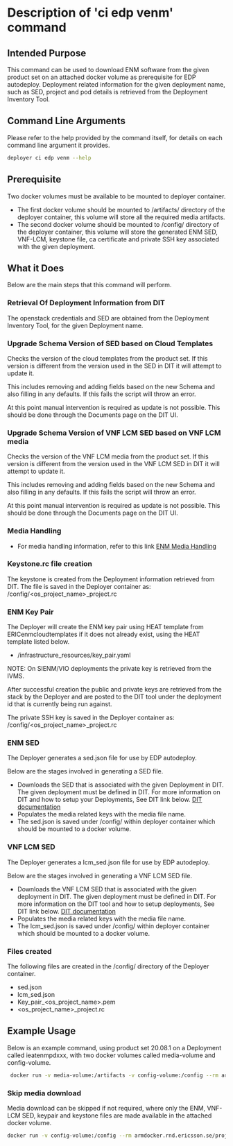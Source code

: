 # Description of 'ci edp venm' command

## Intended Purpose
This command can be used to download ENM software from the given product set on an attached docker volume as prerequisite for EDP autodeploy.
Deployment related information for the given deployment name, such as SED, project and pod details is retrieved from the Deployment Inventory Tool.


## Command Line Arguments
Please refer to the help provided by the command itself, for details on each command line argument it provides.

```bash
deployer ci edp venm --help
```

## Prerequisite
Two docker volumes must be available to be mounted to deployer container.

* The first docker volume should be mounted to /artifacts/ directory of the deployer container, this volume will store all the required  media artifacts.
* The second docker volume should be mounted to /config/ directory of the deployer container, this volume will store the generated ENM SED, VNF-LCM, keystone file, ca certificate and private SSH key associated with the given deployment.


## What it Does
Below are the main steps that this command will perform.


### Retrieval Of Deployment Information from DIT
The openstack credentials and SED are obtained from the Deployment Inventory Tool, for the given Deployment name.


### Upgrade Schema Version of SED based on Cloud Templates
Checks the version of the cloud templates from the product set. If this version is different from the version used in the SED in DIT it will attempt to update it.

This includes removing and adding fields based on the new Schema and also filling in any defaults.
If this fails the script will throw an error.

At this point manual intervention is required as update is not possible.
This should be done through the Documents page on the DIT UI.


### Upgrade Schema Version of VNF LCM SED based on VNF LCM media
Checks the version of the VNF LCM media from the product set. If this version is different from the version used in the VNF LCM SED in DIT it will attempt to update it.

This includes removing and adding fields based on the new Schema and also filling in any defaults.
If this fails the script will throw an error.

At this point manual intervention is required as update is not possible.
This should be done through the Documents page on the DIT UI.

### Media Handling

* For media handling information, refer to this link [ENM Media Handling](enm_media_information.md)

### Keystone.rc file creation
The keystone is created from the Deployment information retrieved from DIT.
The file is saved in the Deployer container as: /config/\<os_project_name>\_project.rc


### ENM Key Pair
The Deployer will create the ENM key pair using HEAT template from ERICenmcloudtemplates if it does not already exist, using the HEAT template listed below.

* /infrastructure_resources/key_pair.yaml

NOTE: On SIENM/VIO deployments the private key is retrieved from the IVMS.

After successful creation the public and private keys are retrieved from the stack by the Deployer and are posted to the DIT tool under the deployment id that is currently being run against.

The private SSH key is saved in the Deployer container as:  /config/\<os_project_name>\_project.rc


### ENM SED
The Deployer generates a sed.json file for use by EDP autodeploy.

Below are the stages involved in generating a SED file.

* Downloads the SED that is associated with the given Deployment in DIT.
  The given deployment must be defined in DIT.
  For more information on DIT and how to setup your Deployments, See DIT link below.
  [DIT documentation](https://atvdit.athtem.eei.ericsson.se/helpdocs/#help/app/helpdocs)
* Populates the media related keys with the media file name.
* The sed.json is saved under /config/ within deployer container which should be mounted to a docker volume.


### VNF LCM SED
The Deployer generates a lcm_sed.json file for use by EDP autodeploy.

Below are the stages involved in generating a VNF LCM SED file.

* Downloads the VNF LCM SED that is associated with the given deployment in DIT.
  The given deployment must be defined in DIT.
  For more information on the DIT tool and how to setup deployments, See DIT link below.
  [DIT documentation](https://atvdit.athtem.eei.ericsson.se/helpdocs/#help/app/helpdocs)
* Populates the media related keys with the media file name.
* The lcm_sed.json is saved under /config/ within deployer container which should be mounted to a docker volume.


### Files created
The following files are created in the /config/ directory of the Deployer container.

* sed.json
* lcm_sed.json
* Key_pair_\<os_project_name>.pem
* \<os_project_name>\_project.rc


## Example Usage
Below is an example command, using product set 20.08.1 on a Deployment called ieatenmpdxxx, with two docker volumes called media-volume and config-volume.

```bash
 docker run -v media-volume:/artifacts -v config-volume:/config --rm armdocker.rnd.ericsson.se/proj_nwci/enmdeployer:<version> ci edp venm --deployment-name ieatenmpdxxx --product-set 20.08::20.08.1 --debug
```

### Skip media download
Media download can be skipped if not required, where only the ENM, VNF-LCM SED, keypair and keystone files are made available in the attached docker volume.

```bash
docker run -v config-volume:/config --rm armdocker.rnd.ericsson.se/proj_nwci/enmdeployer:<version> ci edp venm --deployment-name ieatenmpdxxx --product-set 20.10::20.10.1 --skip-media-download --debug
```
